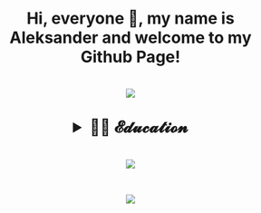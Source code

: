 <h1 align="center">Hi, everyone 🤠, my name is Aleksander and welcome to my Github Page!
<!-- Typing SVG by DenverCoder1 - https://github.com/DenverCoder1/readme-typing-svg -->
<p align="center">
  <a href="https://github.com/DenverCoder1/readme-typing-svg"><img src="https://readme-typing-svg.herokuapp.com/?lines=My+name+is+Aleksander;I+work+as+a+QA+Engineer+in+Sber+Company;&font=Fira%20Code&center=true&width=650&height=50&color=e28920&vCenter=true&size=28"></a>
</p>

<!-- Education section -->
<details>	
  <summary>👨‍🎓 𝓔𝓭𝓾𝓬𝓪𝓽𝓲𝓸𝓷</summary>
<tr>
    <td width="30%" valign="center">
        </td>
        <td valign="middle">𝒮𝒸𝒽𝑜𝑜𝓁 𝑜𝒻 𝒜𝓊𝓉𝑜𝓂𝒶𝓉𝒾𝑜𝓃 𝒯𝑒𝓈𝓉𝒾𝓃𝑔 𝐸𝓃𝑔𝒾𝓃𝑒𝑒𝓇𝓈 
            </br><a target="_blank" href="https://qa.guru">QA.GURU</a>. </br>
        </td>
        <img src="cert.png" alt="certificate QA.GURU" />
    </tr>
</tr>
</table>
</br>
  </details>

![](https://github-profile-summary-cards.vercel.app/api/cards/stats?username=Suneks&theme=monokai)

![](https://github-profile-summary-cards.vercel.app/api/cards/profile-details?username=Suneks&theme=monokai)
